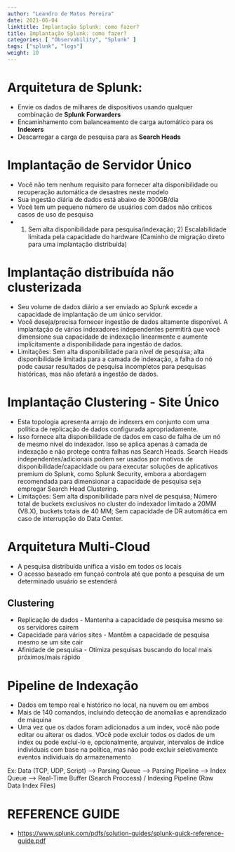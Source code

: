 ```yaml
---
author: "Leandro de Matos Pereira"
date: 2021-06-04
linktitle: Implantação Splunk: como fazer?
title: Implantação Splunk: como fazer?
categories: [ "Observability", "Splunk" ]
tags: ["splunk", "logs"]
weight: 10
---
```



# Arquitetura de Splunk:
* Envie os dados de milhares de dispositivos usando qualquer combinação de **Splunk Forwarders**
* Encaminhamento com balanceamento de carga automático para os **Indexers**
* Descarregar a carga de pesquisa para as **Search Heads**

# Implantação de Servidor Único
* Você não tem nenhum requisito para fornecer alta disponibilidade ou recuperação automática de desastres neste modelo
* Sua ingestão diária de dados está abaixo de 300GB/dia
* Você tem um pequeno número de usuários com dados não críticos casos de uso de pesquisa
* 1) Sem alta disponibilidade para pesquisa/indexação; 2) Escalabilidade limitada pela capacidade do hardware (Caminho de migração direto para uma implantação distribuída)

# Implantação distribuída não clusterizada
* Seu volume de dados diário a ser enviado ao Splunk excede a capacidade de implantação de um único servidor.
* Você deseja/precisa fornecer ingestão de dados altamente disponível. A implantação de vários indexadores independentes permitirá que você dimensione sua capacidade de indexação linearmente e aumente implicitamente a disponibilidade para ingestão de dados.
* Limitações: Sem alta disponibilidade para nível de pesquisa; alta disponibilidade limitada para a camada de indexação, a falha do nó pode causar resultados de pesquisa incompletos para pesquisas históricas, mas não afetará a ingestão de dados.

# Implantação Clustering - Site Único
* Esta topologia apresenta arrajo de indexers em conjunto com uma política de replicação de dados configurada apropriadamente.
* Isso fornece alta disponibilidade de dados em caso de falha de um nó de mesmo nível do indexador. Isso se aplica apenas à camada de indexação e não protege contra falhas nas Search Heads. Search Heads independentes/adicionais podem ser usados por motivos de disponibilidade/capacidade ou para executar soluções de aplicativos premium do Splunk, como Splunk Security, embora a abordagem recomendada para dimensionar a capacidade de pesquisa seja empregar Search Head Clustering.
* Limitações: Sem alta disponibilidade para nível de pesquisa; Número total de buckets exclusivos no cluster do indexador limitado a 20MM (V8.X), buckets totais de 40 MM; Sem capacidade de DR automática em caso de interrupção do Data Center.

# Arquitetura Multi-Cloud
* A pesquisa distribuída unifica a visão em todos os locais
* O acesso baseado em funçaõ controla até que ponto a pesquisa de um determinado usuário se estenderá

## Clustering
* Replicação de dados - Mantenha a capacidade de pesquisa mesmo se os servidores caírem
* Capacidade para vários sites - Mantêm a capacidade de pesquisa mesmo se um site cair
* Afinidade de pesquisa - Otimiza pesquisas buscando do local mais próximos/mais rápido

# Pipeline de Indexação
* Dados em tempo real e histórico no local, na nuvem ou em ambos 
* Mais de 140 comandos, incluindo detecção de anomalias e aprendizado de máquina
* Uma vez que os dados foram adicionados a um index, você não pode editar ou alterar os dados. VOcê pode excluir todos os dados de um index ou pode excluí-lo e, opcionalmente, arquivar, intervalos de índice individuais com base na política, mas não pode excluir seletivamente eventos individuais do armazenamento

Ex: Data (TCP, UDP, Script) --> Parsing Queue --> Parsing Pipeline --> Index Queue --> Real-Time Buffer (Search Proccess) / Indexing Pipeline (Raw Data Index Files)

# REFERENCE GUIDE
* https://www.splunk.com/pdfs/solution-guides/splunk-quick-reference-guide.pdf
